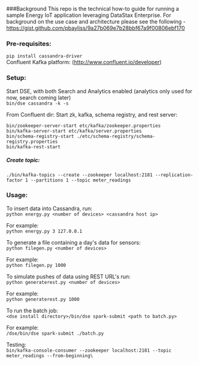 ###Background
This repo is the technical how-to guide for running a sample Energy IoT application leveraging DataStax Enterprise. For background on the use case and architecture please see the following - https://gist.github.com/pbayliss/9a27b069e7b28bbf67a9f00806ebf170

### Pre-requisites:
```pip install cassandra-driver```  
Confluent Kafka platform: (http://www.confluent.io/developer)

### Setup:
Start DSE, with both Search and Analytics enabled (analytics only used for now, search coming later)  
```bin/dse cassandra -k -s```

From Confluent dir:
Start zk, kafka, schema registry, and rest server:  
```
bin/zookeeper-server-start etc/kafka/zookeeper.properties
bin/kafka-server-start etc/kafka/server.properties
bin/schema-registry-start ./etc/schema-registry/schema-registry.properties
bin/kafka-rest-start
```

##### Create topic:
`./bin/kafka-topics --create --zookeeper localhost:2181 --replication-factor 1 --partitions 1 --topic meter_readings`

### Usage:
To insert data into Cassandra, run:  
`python energy.py <number of devices> <cassandra host ip>`

For example:  
`python energy.py 3 127.0.0.1`  

To generate a file containing a day's data for sensors:  
`python filegen.py <number of devices>`

For example:  
`python filegen.py 1000`  

To simulate pushes of data using REST URL's run:  
`python generaterest.py <number of devices>`

For example:  
`python generaterest.py 1000`  

To run the batch job:  
`<dse install directory>/bin/dse spark-submit <path to batch.py>`  

For example:  
`/dse/bin/dse spark-submit ./batch.py`

Testing:  
`bin/kafka-console-consumer --zookeeper localhost:2181 --topic meter_readings --from-beginning\`
